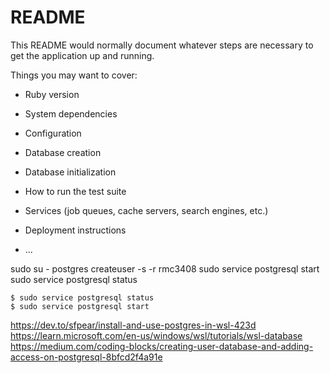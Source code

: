 # README

This README would normally document whatever steps are necessary to get the
application up and running.

Things you may want to cover:

* Ruby version

* System dependencies

* Configuration

* Database creation

* Database initialization

* How to run the test suite

* Services (job queues, cache servers, search engines, etc.)

* Deployment instructions

* ...


sudo su - postgres
createuser -s -r rmc3408
sudo service postgresql start
sudo service postgresql status

```
$ sudo service postgresql status
$ sudo service postgresql start
```
https://dev.to/sfpear/install-and-use-postgres-in-wsl-423d
https://learn.microsoft.com/en-us/windows/wsl/tutorials/wsl-database
https://medium.com/coding-blocks/creating-user-database-and-adding-access-on-postgresql-8bfcd2f4a91e